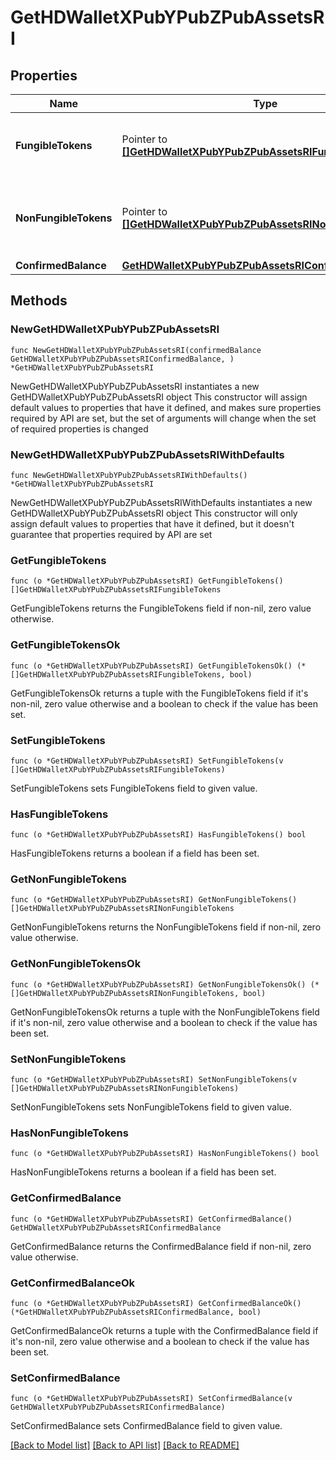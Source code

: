 # GetHDWalletXPubYPubZPubAssetsRI

## Properties

Name | Type | Description | Notes
------------ | ------------- | ------------- | -------------
**FungibleTokens** | Pointer to [**[]GetHDWalletXPubYPubZPubAssetsRIFungibleTokens**](GetHDWalletXPubYPubZPubAssetsRIFungibleTokens.md) | Represents fungible tokens&#39;es detailed information | [optional] 
**NonFungibleTokens** | Pointer to [**[]GetHDWalletXPubYPubZPubAssetsRINonFungibleTokens**](GetHDWalletXPubYPubZPubAssetsRINonFungibleTokens.md) | Represents non-fungible tokens&#39;es detailed information. | [optional] 
**ConfirmedBalance** | [**GetHDWalletXPubYPubZPubAssetsRIConfirmedBalance**](GetHDWalletXPubYPubZPubAssetsRIConfirmedBalance.md) |  | 

## Methods

### NewGetHDWalletXPubYPubZPubAssetsRI

`func NewGetHDWalletXPubYPubZPubAssetsRI(confirmedBalance GetHDWalletXPubYPubZPubAssetsRIConfirmedBalance, ) *GetHDWalletXPubYPubZPubAssetsRI`

NewGetHDWalletXPubYPubZPubAssetsRI instantiates a new GetHDWalletXPubYPubZPubAssetsRI object
This constructor will assign default values to properties that have it defined,
and makes sure properties required by API are set, but the set of arguments
will change when the set of required properties is changed

### NewGetHDWalletXPubYPubZPubAssetsRIWithDefaults

`func NewGetHDWalletXPubYPubZPubAssetsRIWithDefaults() *GetHDWalletXPubYPubZPubAssetsRI`

NewGetHDWalletXPubYPubZPubAssetsRIWithDefaults instantiates a new GetHDWalletXPubYPubZPubAssetsRI object
This constructor will only assign default values to properties that have it defined,
but it doesn't guarantee that properties required by API are set

### GetFungibleTokens

`func (o *GetHDWalletXPubYPubZPubAssetsRI) GetFungibleTokens() []GetHDWalletXPubYPubZPubAssetsRIFungibleTokens`

GetFungibleTokens returns the FungibleTokens field if non-nil, zero value otherwise.

### GetFungibleTokensOk

`func (o *GetHDWalletXPubYPubZPubAssetsRI) GetFungibleTokensOk() (*[]GetHDWalletXPubYPubZPubAssetsRIFungibleTokens, bool)`

GetFungibleTokensOk returns a tuple with the FungibleTokens field if it's non-nil, zero value otherwise
and a boolean to check if the value has been set.

### SetFungibleTokens

`func (o *GetHDWalletXPubYPubZPubAssetsRI) SetFungibleTokens(v []GetHDWalletXPubYPubZPubAssetsRIFungibleTokens)`

SetFungibleTokens sets FungibleTokens field to given value.

### HasFungibleTokens

`func (o *GetHDWalletXPubYPubZPubAssetsRI) HasFungibleTokens() bool`

HasFungibleTokens returns a boolean if a field has been set.

### GetNonFungibleTokens

`func (o *GetHDWalletXPubYPubZPubAssetsRI) GetNonFungibleTokens() []GetHDWalletXPubYPubZPubAssetsRINonFungibleTokens`

GetNonFungibleTokens returns the NonFungibleTokens field if non-nil, zero value otherwise.

### GetNonFungibleTokensOk

`func (o *GetHDWalletXPubYPubZPubAssetsRI) GetNonFungibleTokensOk() (*[]GetHDWalletXPubYPubZPubAssetsRINonFungibleTokens, bool)`

GetNonFungibleTokensOk returns a tuple with the NonFungibleTokens field if it's non-nil, zero value otherwise
and a boolean to check if the value has been set.

### SetNonFungibleTokens

`func (o *GetHDWalletXPubYPubZPubAssetsRI) SetNonFungibleTokens(v []GetHDWalletXPubYPubZPubAssetsRINonFungibleTokens)`

SetNonFungibleTokens sets NonFungibleTokens field to given value.

### HasNonFungibleTokens

`func (o *GetHDWalletXPubYPubZPubAssetsRI) HasNonFungibleTokens() bool`

HasNonFungibleTokens returns a boolean if a field has been set.

### GetConfirmedBalance

`func (o *GetHDWalletXPubYPubZPubAssetsRI) GetConfirmedBalance() GetHDWalletXPubYPubZPubAssetsRIConfirmedBalance`

GetConfirmedBalance returns the ConfirmedBalance field if non-nil, zero value otherwise.

### GetConfirmedBalanceOk

`func (o *GetHDWalletXPubYPubZPubAssetsRI) GetConfirmedBalanceOk() (*GetHDWalletXPubYPubZPubAssetsRIConfirmedBalance, bool)`

GetConfirmedBalanceOk returns a tuple with the ConfirmedBalance field if it's non-nil, zero value otherwise
and a boolean to check if the value has been set.

### SetConfirmedBalance

`func (o *GetHDWalletXPubYPubZPubAssetsRI) SetConfirmedBalance(v GetHDWalletXPubYPubZPubAssetsRIConfirmedBalance)`

SetConfirmedBalance sets ConfirmedBalance field to given value.



[[Back to Model list]](../README.md#documentation-for-models) [[Back to API list]](../README.md#documentation-for-api-endpoints) [[Back to README]](../README.md)


